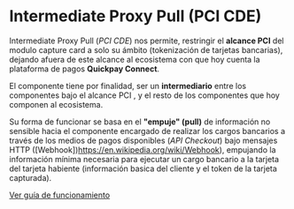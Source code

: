 # Intermediate Proxy Pull (PCI CDE)

Intermediate Proxy Pull (*PCI CDE*) nos permite, restringir el **alcance PCI** del modulo capture card a solo su ámbito (tokenización de tarjetas bancarias), dejando afuera de este alcance al ecosistema con que hoy cuenta la plataforma de pagos **Quickpay Connect**.

El componente tiene por finalidad, ser un **intermediario** entre los componentes bajo el alcance PCI , y el resto de los componentes que hoy componen al ecosistema.

Su forma de funcionar se basa en el **"empuje" (pull)** de información no sensible hacia el componente encargado de realizar los cargos bancarios a través de los medios de pagos disponibles (*API Checkout*) bajo mensajes HTTP ([Webhook])https://en.wikipedia.org/wiki/Webhook), empujando la información mínima necesaria para ejecutar un cargo bancario a la tarjeta del tarjeta habiente (información basica del cliente y el token de la tarjeta capturada).

[Ver guía de funcionamiento](how-it-work.md)
